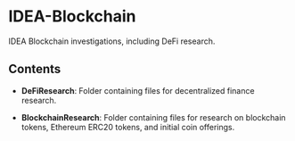 # IDEA-Blockchain
IDEA Blockchain investigations, including DeFi research.

## Contents
- **DeFiResearch**: Folder containing files for decentralized finance research.

- **BlockchainResearch**: Folder containing files for research on blockchain tokens, Ethereum ERC20 tokens, and initial coin offerings.
